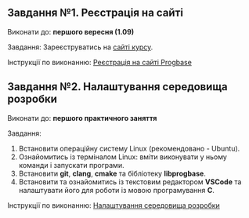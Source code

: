 ## Завдання №1. Реєстрація на сайті

Виконати до:		**першого вересня (1.09)**

Завдання:		Зареєструватись на [сайті курсу][progbase].

Інструкції по виконанню: [Реєстрація на сайті Progbase][help-register]

## Завдання №2. Налаштування середовища розробки

Виконати до:		**першого практичного заняття**

Завдання:

1. Встановити операційну систему Linux (рекомендовано - Ubuntu).
2. Ознайомитись із терміналом Linux: вміти виконувати у ньому команди і запускати програми.
3. Встановити __git__, __clang__, __cmake__ та бібліотеку __libprogbase__.
3. Встановити та ознайомитись із текстовим редактором __VSCode__ та налаштувати його для роботи із мовою програмування __C__. 

Інструкції по виконанню: [Налаштування середовища розробки][linux-install]


[progbase]: https://progbase.herokuapp.com/profile
[help-register]: https://progbase.herokuapp.com/help/register
[linux-install]: https://docs.google.com/document/d/1JaZVV6_QryMq6yCK0pUE38Dc7azp_GhBWtGxvaYBk5Q/edit?usp=sharing
